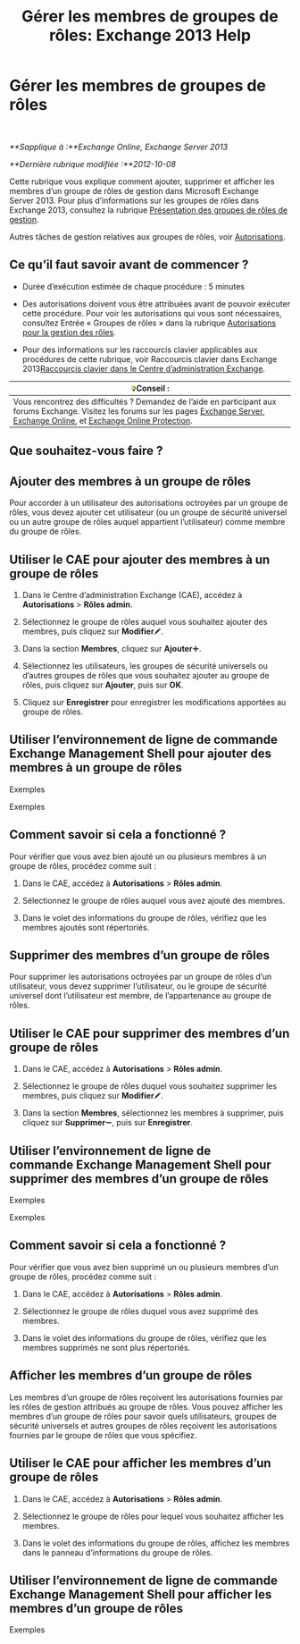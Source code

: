 ﻿---
title: 'Gérer les membres de groupes de rôles: Exchange 2013 Help'
TOCTitle: Gérer les membres de groupes de rôles
ms:assetid: c064729d-7cda-47fc-b105-acf4b300d430
ms:mtpsurl: https://technet.microsoft.com/fr-fr/library/JJ657492(v=EXCHG.150)
ms:contentKeyID: 50479073
ms.date: 05/23/2018
mtps_version: v=EXCHG.150
ms.translationtype: MT
---

# Gérer les membres de groupes de rôles

 

_**Sapplique à :**Exchange Online, Exchange Server 2013_

_**Dernière rubrique modifiée :**2012-10-08_

Cette rubrique vous explique comment ajouter, supprimer et afficher les membres d’un groupe de rôles de gestion dans Microsoft Exchange Server 2013. Pour plus d’informations sur les groupes de rôles dans Exchange 2013, consultez la rubrique [Présentation des groupes de rôles de gestion](understanding-management-role-groups-exchange-2013-help.md).

Autres tâches de gestion relatives aux groupes de rôles, voir [Autorisations](permissions-exchange-2013-help.md).

## Ce qu’il faut savoir avant de commencer ?

  - Durée d’exécution estimée de chaque procédure : 5 minutes

  - Des autorisations doivent vous être attribuées avant de pouvoir exécuter cette procédure. Pour voir les autorisations qui vous sont nécessaires, consultez Entrée « Groupes de rôles » dans la rubrique [Autorisations pour la gestion des rôles](role-management-permissions-exchange-2013-help.md).

  - Pour des informations sur les raccourcis clavier applicables aux procédures de cette rubrique, voir Raccourcis clavier dans Exchange 2013[Raccourcis clavier dans le Centre d’administration Exchange](keyboard-shortcuts-in-the-exchange-admin-center-exchange-online-protection-help.md).

<table>
<thead>
<tr class="header">
<th><img src="images/Bb125224.tip(EXCHG.150).gif" title="Conseil" alt="Conseil" />Conseil :</th>
</tr>
</thead>
<tbody>
<tr class="odd">
<td>Vous rencontrez des difficultés ? Demandez de l’aide en participant aux forums Exchange. Visitez les forums sur les pages <a href="https://go.microsoft.com/fwlink/p/?linkid=60612">Exchange Server</a>, <a href="https://go.microsoft.com/fwlink/p/?linkid=267542">Exchange Online</a>, et <a href="https://go.microsoft.com/fwlink/p/?linkid=285351">Exchange Online Protection</a>.</td>
</tr>
</tbody>
</table>


## Que souhaitez-vous faire ?

## Ajouter des membres à un groupe de rôles

Pour accorder à un utilisateur des autorisations octroyées par un groupe de rôles, vous devez ajouter cet utilisateur (ou un groupe de sécurité universel ou un autre groupe de rôles auquel appartient l’utilisateur) comme membre du groupe de rôles.

## Utiliser le CAE pour ajouter des membres à un groupe de rôles

1.  Dans le Centre d’administration Exchange (CAE), accédez à **Autorisations** \> **Rôles admin**.

2.  Sélectionnez le groupe de rôles auquel vous souhaitez ajouter des membres, puis cliquez sur **Modifier**![Icône Modifier](images/Bb124582.6f53ccb2-1f13-4c02-bea0-30690e6ea71d(EXCHG.150).gif "Icône Modifier").

3.  Dans la section **Membres**, cliquez sur **Ajouter**![Icône Ajouter](images/JJ218640.c1e75329-d6d7-4073-a27d-498590bbb558(EXCHG.150).gif "Icône Ajouter").

4.  Sélectionnez les utilisateurs, les groupes de sécurité universels ou d’autres groupes de rôles que vous souhaitez ajouter au groupe de rôles, puis cliquez sur **Ajouter**, puis sur **OK**.

5.  Cliquez sur **Enregistrer** pour enregistrer les modifications apportées au groupe de rôles.

## Utiliser l’environnement de ligne de commande Exchange Management Shell pour ajouter des membres à un groupe de rôles

Exemples

Exemples

## Comment savoir si cela a fonctionné ?

Pour vérifier que vous avez bien ajouté un ou plusieurs membres à un groupe de rôles, procédez comme suit :

1.  Dans le CAE, accédez à **Autorisations** \> **Rôles admin**.

2.  Sélectionnez le groupe de rôles auquel vous avez ajouté des membres.

3.  Dans le volet des informations du groupe de rôles, vérifiez que les membres ajoutés sont répertoriés.

## Supprimer des membres d’un groupe de rôles

Pour supprimer les autorisations octroyées par un groupe de rôles d’un utilisateur, vous devez supprimer l’utilisateur, ou le groupe de sécurité universel dont l’utilisateur est membre, de l’appartenance au groupe de rôles.

## Utiliser le CAE pour supprimer des membres d’un groupe de rôles

1.  Dans le CAE, accédez à **Autorisations** \> **Rôles admin**.

2.  Sélectionnez le groupe de rôles duquel vous souhaitez supprimer les membres, puis cliquez sur **Modifier**![Icône Modifier](images/Bb124582.6f53ccb2-1f13-4c02-bea0-30690e6ea71d(EXCHG.150).gif "Icône Modifier").

3.  Dans la section **Membres**, sélectionnez les membres à supprimer, puis cliquez sur **Supprimer**![Icône Suppression](images/Dd362328.479b6ced-8d64-4277-a725-f17fea202b28(EXCHG.150).gif "Icône Suppression"), puis sur **Enregistrer**.

## Utiliser l’environnement de ligne de commande Exchange Management Shell pour supprimer des membres d’un groupe de rôles

Exemples

Exemples

## Comment savoir si cela a fonctionné ?

Pour vérifier que vous avez bien supprimé un ou plusieurs membres d’un groupe de rôles, procédez comme suit :

1.  Dans le CAE, accédez à **Autorisations** \> **Rôles admin**.

2.  Sélectionnez le groupe de rôles duquel vous avez supprimé des membres.

3.  Dans le volet des informations du groupe de rôles, vérifiez que les membres supprimés ne sont plus répertoriés.

## Afficher les membres d’un groupe de rôles

Les membres d’un groupe de rôles reçoivent les autorisations fournies par les rôles de gestion attribués au groupe de rôles. Vous pouvez afficher les membres d’un groupe de rôles pour savoir quels utilisateurs, groupes de sécurité universels et autres groupes de rôles reçoivent les autorisations fournies par le groupe de rôles que vous spécifiez.

## Utiliser le CAE pour afficher les membres d’un groupe de rôles

1.  Dans le CAE, accédez à **Autorisations** \> **Rôles admin**.

2.  Sélectionnez le groupe de rôles pour lequel vous souhaitez afficher les membres.

3.  Dans le volet des informations du groupe de rôles, affichez les membres dans le panneau d’informations du groupe de rôles.

## Utiliser l’environnement de ligne de commande Exchange Management Shell pour afficher les membres d’un groupe de rôles

Exemples

